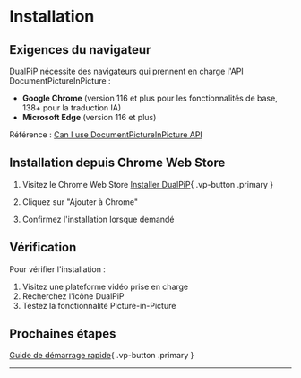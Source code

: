 # Installation

## Exigences du navigateur

DualPiP nécessite des navigateurs qui prennent en charge l'API DocumentPictureInPicture :

- **Google Chrome** (version 116 et plus pour les fonctionnalités de base, 138+ pour la traduction IA)
- **Microsoft Edge** (version 116 et plus)

Référence : [Can I use DocumentPictureInPicture API](https://caniuse.com/?search=DocumentPictureInPicture)

## Installation depuis Chrome Web Store

1. Visitez le Chrome Web Store
   [Installer DualPiP](https://chromewebstore.google.com/detail/dualpip-%E2%80%93-bilingual-subti/ddkmobcljbfggkmibabekgpbighaogpn){ .vp-button .primary }

2. Cliquez sur "Ajouter à Chrome"

3. Confirmez l'installation lorsque demandé

## Vérification

Pour vérifier l'installation :

1. Visitez une plateforme vidéo prise en charge
2. Recherchez l'icône DualPiP
3. Testez la fonctionnalité Picture-in-Picture

## Prochaines étapes

[Guide de démarrage rapide](/fr/quick-start){ .vp-button .primary }

---

